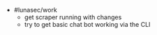 - #lunasec/work
	- get scraper running with changes
	- try to get basic chat bot working via the CLI